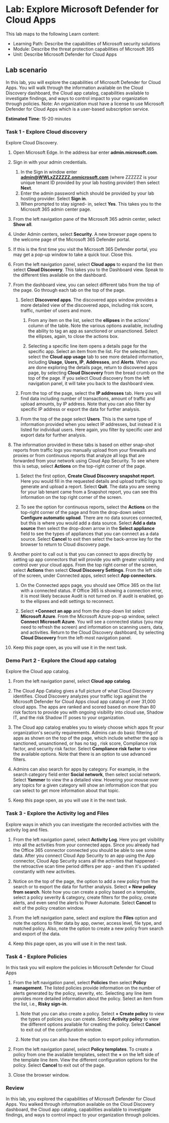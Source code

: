 <!---
---
Lab:
    Title: 'Explore Microsoft Defender for Cloud Apps '
    Module: 'Learning Path: Describe the capabilities of Microsoft security solutions; Module 4: Describe the threat protection capabilities of Microsoft 365; Unit 5: Describe Microsoft Defender for Cloud Apps'
---
--->

# Lab: Explore Microsoft Defender for Cloud Apps

This lab maps to the following Learn content:

- Learning Path: Describe the capabilities of Microsoft security solutions
- Module: Describe the threat protection capabilities of Microsoft 365
- Unit: Describe Microsoft Defender for Cloud Apps

## Lab scenario

In this lab, you will explore the capabilities of Microsoft Defender for Cloud Apps.  You will walk through the information available on the Cloud Discovery dashboard, the Cloud app catalog, capabilities available to investigate findings, and ways to control impact to your organization through policies. Note:  An organization must have a license to use Microsoft Defender for Cloud Apps which is a user-based subscription service.

**Estimated Time**: 15-20 minutes

### Task 1 - Explore Cloud discovery

Explore Cloud Discovery.

1. Open Microsoft Edge. In the address bar enter **admin.microsoft.com**.

1. Sign in with your admin credentials.
    1. In the Sign in window enter **admin@WWLxZZZZZZ.onmicrosoft.com** (where ZZZZZZ is your unique tenant ID provided by your lab hosting provider) then select **Next**.
    1. Enter the admin password which should be provided by your lab hosting provider. Select **Sign in**.
    1. When prompted to stay signed- in, select **Yes**. This takes you to the Microsoft 365 admin center page.

1. From the left navigation pane of the Microsoft 365 admin center, select **Show all**.

1. Under Admin centers, select **Security**.  A new browser page opens to the welcome page of the Microsoft 365 Defender portal.  

1. If this is the first time you visit the Microsoft 365 Defender portal, you may get a pop-up window to take a quick tour.  Close this.

1. From the left navigation panel, select **Cloud apps** to expand the list then select **Cloud Discovery**. This takes you to the Dashboard view.  Speak to the different tiles available on the dashboard.

1. From the dashboard view, you can select different tabs from the top of the page.  Go through each tab on the top of the page.
    
    1. Select **Discovered apps**. The discovered apps window provides a more detailed view of the discovered apps, including risk score, traffic, number of users and more. 

        1. From any item on the list, select the **ellipses** in the actions’ column of the table.  Note the various options available, including the ability to tag an app as sanctioned or unsanctioned.  Select the ellipses, again, to close the actions box.
        
        1. Selecting a specific line item opens a details page for the specific app.  Select an item from the list.  For the selected item, select the **Cloud app usage** tab to see more detailed information, including  **Usage**, **Users, IP**, **Addresses**, and **Alerts**. When you are done exploring the details page, return to discovered apps page, by selecting **Cloud Discovery** from the bread crumb on the top of the page.  If you select Cloud discovery from the left navigation panel, it will take you back to the dashboard view.
        
    1. From the top of the page, select the **IP addresses** tab.  Here you will find data including number of transactions, amount of traffic and upload amounts, by IP address.  Note that you can also filter by specific IP address or export the data for further analysis.
        
    1. From the top of the page select **Users**.  This is the same type of information provided when you select IP addresses, but instead it is listed for individual users.  Here again, you filter by specific user and export data for further analysis.

1. The information provided in these tabs is based on either snap-shot reports from traffic logs you manually upload from your firewalls and proxies or from continuous reports that analyze all logs that are forwarded from your network using Cloud App Security.  To see where this is setup, select **Actions** on the top-right corner of the page.

    1. Select the first option, **Create Cloud Discovery snapshot report**. Here you would fill in the requested details and upload traffic logs to generate and upload a report.  Select **Quit**.  The data you are seeing for your lab tenant came from a Snapshot report, you can see this information on the top right corner of the screen.

    1. To see the option for continuous reports, select the **Actions** on the top-right corner of the page and from the drop-down select **Configure automatic upload**.  There are no data sources connected, but this is where you would add a data source. Select **Add a data source** then select the drop-down arrow in the **Select appliance** field to see the types of appliances that you can connect as a data source.  Select **Cancel** to exit then select the back-arrow key for the browser to return to Cloud discovery page.

1. Another point to call out is that you can connect to apps directly by setting up app connectors that will provide you with greater visibility and control over your cloud apps. From the top right corner of the screen, select **Actions** then select **Cloud Discovery Settings**.  From the left side of the screen, under Connected apps, select select **App connectors**.  

    1. On the Connected apps page, you should see Office 365 on the list with a connected status.  If Office 365 is showing a connection error, it is most likely because Audit is not turned on.  If audit is enabled, go to the ellipses and edit settings to reconnect.

    1. Select **+Connect an app** and from the drop-down list select **Microsoft Azure**.  From the Microsoft Azure pop-up window, select **Connect Microsoft Azure**.  You will see a connected status (you may need to refresh the screen) and information on scanning users, data, and activities.  Return to the Cloud Discovery dashboard, by selecting **Cloud Discovery** from the left-most navigation panel.

1. Keep this page open, as you will use it in the next task.

### Demo Part 2 - Explore the Cloud app catalog

Explore the Cloud app catalog.

1. From the left navigation panel, select **Cloud app catalog**.

1. The Cloud App Catalog gives a full picture of what Cloud Discovery identifies. Cloud Discovery analyzes your traffic logs against the Microsoft Defender for Cloud Apps cloud app catalog of over 31,000 cloud apps. The apps are ranked and scored based on more than 80 risk factors to provide you with ongoing visibility into cloud use, Shadow IT, and the risk Shadow IT poses to your organization.

1. The Cloud app catalog enables you to wisely choose which apps fit your organization's security requirements. Admins can do basic filtering of apps as shown on the top of the page, which include whether the app is sanctioned, unsanctioned, or has no tag , risk score, Compliance risk factor, and security risk factor.  Select **Compliance risk factor** to view the available options.  Note that there is an option to use advanced filters.

1. Admins can also search for apps by category.  For example, in the search category field enter **Social network**, then select social network.  Select **Yammer** to view the a detailed view.  Hovering your mouse over any topics for a given category will show an information icon that you can select to get more information about that topic.
 
1. Keep this page open, as you will use it in the next task.

### Task 3 - Explore the Activity log and Files

Explore ways in which you can investigate the recorded activities with the activity log and files.

1. From the left navigation panel, select **Activity Log**.  Here you get visibility into all the activities from your connected apps.   Since you already had the Office 365 connector connected you should be able to see some data. After you connect Cloud App Security to an app using the App connector, Cloud App Security scans all the activities that happened - the retroactive scan time period differs per app - and then it's updated constantly with new activities.  

1. Notice on the top of the page, the option to add a new policy from the search or to export the data for further analysis.  Select **+ New policy from search**.  Note how you can create a policy based on a template, select a policy severity & category, create filters for the policy, create alerts, and even send the alerts to Power Automate.  Select **Cancel** to exit of the policy creation window.

1. From the left navigation pane, select and explore the **Files** option and note the options to filter data by app, owner, access level, file type, and matched policy. Also, note the option to create a new policy from search and export of the data.

1. Keep this page open, as you will use it in the next task.

### Task 4 - Explore Policies

In this task you will explore the policies in Microsoft Defender for Cloud Apps

1. From the left navigation panel, select **Policies** then select **Policy management**.  The listed policies provide information on the number of alerts generated by the policy, severity, etc. Selecting any line item provides more detailed information about the policy. Select an item from the list, i.e., **Risky sign-in**.

    1. Note that you can also create a policy. Select **+ Create policy** to view the types of policies you can create.  Select **Activity policy** to view the different options available for creating the policy.  Select **Cancel** to exit out of the configuration window.
    
    1. Note that you can also have the option to export policy information.

1. From the left navigation panel, select **Policy templates**. To create a policy from one the available templates, select the **+** on the left side of the template line item.  View the different configuration options for the policy.  Select **Cancel** to exit out of the page.

1. Close the browser window.

### Review

In this lab, you explored the capabilities of Microsoft Defender for Cloud Apps.  You walked through information available on the Cloud Discovery dashboard, the Cloud app catalog, capabilities available to investigate findings, and ways to control impact to your organization through policies.
